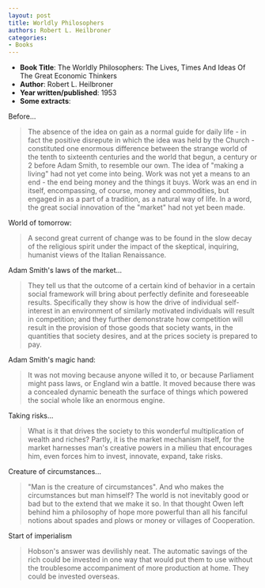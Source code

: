 ```yaml
---
layout: post
title: Worldly Philosophers
authors: Robert L. Heilbroner
categories:
- Books
---
```


- **Book Title**: The Worldly Philosophers: The Lives, Times And Ideas Of The Great Economic Thinkers
- **Author**: Robert L. Heilbroner
- **Year written/published**: 1953
- **Some extracts**:

Before...

> The absence of the idea on gain as a normal guide for daily life - in fact the positive disrepute in which the idea was held by the Church - constituted one enormous difference between the strange world of the tenth to sixteenth centuries and the world that begun, a century or 2 before Adam Smith, to resemble our own. The idea of "making a living" had not yet come into being. Work was not yet a means to an end - the end being money and the things it buys. Work was an end in itself, encompassing, of course, money and commodities, but engaged in as a part of a tradition, as a natural way of life. In a word, the great social innovation of the "market" had not yet been made.

World of tomorrow:

> A second great current of change was to be found in the slow decay of the religious spirit under the impact of the skeptical, inquiring, humanist views of the Italian Renaissance.

Adam Smith's laws of the market...

> They tell us that the outcome of a certain kind of behavior in a certain social framework will bring about perfectly definite and foreseeable results. Specifically they show is how the drive of individual self-interest in an environment of similarly motivated individuals will result in competition; and they further demonstrate how competition will result in the provision of those goods that society wants, in the quantities that society desires, and at the prices society is prepared to pay.

Adam Smith's magic hand:

> It was not moving because anyone willed it to, or because Parliament might pass laws, or England win a battle. It moved because there was a concealed dynamic beneath the surface of things which powered the social whole like an enormous engine.

Taking risks...

> What is it that drives the society to this wonderful multiplication of wealth and riches? Partly, it is the market mechanism itself, for the market harnesses man's creative powers in a milieu that encourages him, even forces him to invest, innovate, expand, take risks.

Creature of circumstances...

> "Man is the creature of circumstances". And who makes the circumstances but man himself? The world is not inevitably good or bad but to the extend that we make it so. In that thought Owen left behind him a philosophy of hope more powerful than all his fanciful notions about spades and plows or money or villages of Cooperation.

Start of imperialism

> Hobson's answer was devilishly neat. The automatic savings of the rich could be invested in one way that would put them to use without the troublesome accompaniment of more production at home. They could be invested overseas.
